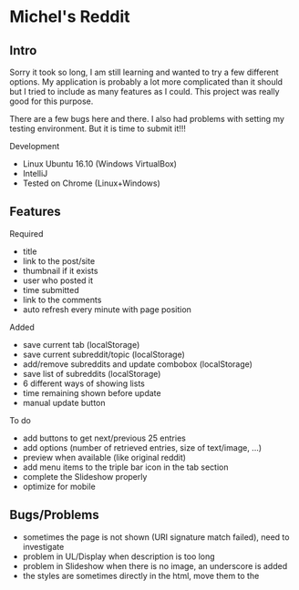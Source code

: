 Michel's Reddit
===============

## Intro
Sorry it took so long, I am still learning and wanted to try a few different options.
My application is probably a lot more complicated than it should but I tried to include as many features as I could.
This project was really good for this purpose.

There are a few bugs here and there.
I also had problems with setting my testing environment.
But it is time to submit it!!!

Development
* Linux Ubuntu 16.10 (Windows VirtualBox)
* IntelliJ
* Tested on Chrome (Linux+Windows)

## Features

Required
* title
* link to the post/site
* thumbnail if it exists
* user who posted it
* time submitted
* link to the comments
* auto refresh every minute with page position

Added
* save current tab (localStorage)
* save current subreddit/topic (localStorage)
* add/remove subreddits and update combobox (localStorage)
* save list of subreddits (localStorage)
* 6 different ways of showing lists
* time remaining shown before update
* manual update button

To do
* add buttons to get next/previous 25 entries
* add options (number of retrieved entries, size of text/image, ...)
* preview when available (like original reddit)
* add menu items to the triple bar icon in the tab section
* complete the Slideshow properly
* optimize for mobile

## Bugs/Problems
* sometimes the page is not shown (URI signature match failed), need to investigate
* problem in UL/Display when description is too long
* problem in Slideshow when there is no image, an underscore is added
* the styles are sometimes directly in the html, move them to the <style> tag

## Design
To hold the data I decided to go with a class that I would instantiate as a singleton every time the page is loaded.
I am not sure if this is the proper way to do this, but it seemed the simplest and cleanest.
When I need to "massage" the server call data, I can do it inside that class.

Because I wanted to practice with different UI designs, I have 6 different ways of showing the reddit stories.
I wanted to see the pros and cons for each.
The "flex" one seems to be the easiest to implement with the best result.
It probably depends how compatible it is with the older browsers that need to be supported.

I did not spend a lot of time with my widgets at the top of the page to load the subreddit/topic.
I think I can do much better than this.
On update, I remove all the old reddit rows and add the new ones dynamically, I am not sure if there is a better way of doing this.

##  Testing
I had problems setting my design environment.
I have the file to do the testing.
I will be working on this, but in the meantime here is what I would do.

I only have one server call with optional parameters.
I would like to test the different possibilities for the parameters.
Also if the call does not complete properly, I would like to handle it which I do not right now.

I created a few generic methods to create/remove html elements.
I would like to test them so that I am sure they are working in all the different scenarios.

## Reactive Programming
I have no experience with reactive programming, but I started to read about it and I am very excited. I really want to start working on this as soon as possible. I am afraid that your questions are too specific, for now I would only be guessing the answers. While I think I understand the broad principles, I am still not sure how to approach reactive design.

a. What events should exist? Include meaningful names and a schema of the event.
b. How should application views be rendered?
c. What would the applications state look like and how would state changes be handled?
d. What reactive-friendly patterns might help manage asynchronous logic?

## Github
I did not have any experience with Github, but this is something I wanted to do for a long time.
This was a great opportunity for me to learn it.
I got into a few problems trying to use their windows UI, which slowed me down.

## Conclusion
I really enjoyed working on this project, it got me to work on a few things I really wanted to do.
And I am also very interested in reactive programming, that is what I am going to try next.
I have some experience with ember.js and from what I read the computed properties and observers are really reactive programming techniques.


Michel